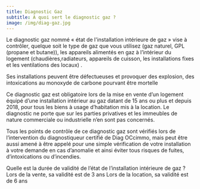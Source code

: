 ```yaml
---
title: Diagnostic Gaz
subtitle: A quoi sert le diagnostic gaz ?
image: /img/diag-gaz.jpg
---
```


Le diagnostic gaz nommé « état de l'installation intérieure de gaz » vise à contrôler, quelque soit le type de gaz que vous utilisez (gaz naturel, GPL (propane et butane)), les appareils alimentés en gaz à l’intérieur du logement (chaudières,radiateurs, appareils de cuisson, les installations fixes et les ventilations des locaux) .

Ses installations peuvent être défectueuses et provoquer des explosion, des intoxications au monoxyde de carbone pourvant être mortelle
 
Ce diagnostic gaz est obligatoire lors de la mise en vente d’un logement équipé d’une installation intérieur au gaz datant de 15 ans ou plus et depuis 2018, pour tous les biens à usage d’habitation mis à la location. Le diagnostic ne porte que sur les parties privatives et les immeubles de nature commerciale ou industrielle n’en sont pas concernés.

Tous les points de contrôle de ce diagnostic gaz sont vérifiés lors de l’intervention du diagnostiqueur certifié de Diag OCcimmo, mais peut être aussi amené à être appelé pour une simple vérification de votre installation à votre demande en cas d’anomalie et ainsi éviter tous risques de fuites, d’intoxications ou d’incendies.

Quelle est la durée de validité de l’état de l’installation intérieure de gaz ?
Lors de la vente, sa validité est de 3 ans
Lors de la location, sa validité est de 6 ans
